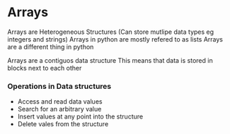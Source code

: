 # Arrays
Arrays are Heterogeneous Structures (Can store mutlipe data types eg integers and strings)
Arrays in python are mostly refered to as lists
Arrays are a different thing in python

Arrays are a contiguos data structure
This means that data is stored in blocks next to each other


### Operations in Data structures
* Access and read data values
* Search for an arbitrary value
* Insert values at any point into the structure
* Delete vales from the structure
